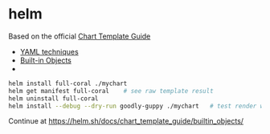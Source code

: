 # helm

Based on the official [Chart Template Guide](https://helm.sh/docs/chart_template_guide/)

- [YAML techniques](https://helm.sh/docs/chart_template_guide/yaml_techniques/)
- [Built-in Objects](https://helm.sh/docs/chart_template_guide/builtin_objects/)
- 

```sh
helm install full-coral ./mychart
helm get manifest full-coral    # see raw template result
helm uninstall full-coral
helm install --debug --dry-run goodly-guppy ./mychart   # test render without installing
```

Continue at <https://helm.sh/docs/chart_template_guide/builtin_objects/>